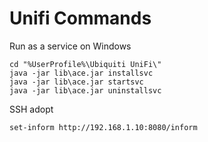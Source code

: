 # Unifi Commands
Run as a service on Windows
```
cd "%UserProfile%\Ubiquiti UniFi\"
java -jar lib\ace.jar installsvc
java -jar lib\ace.jar startsvc
java -jar lib\ace.jar uninstallsvc
```
SSH adopt
```
set-inform http://192.168.1.10:8080/inform
```
